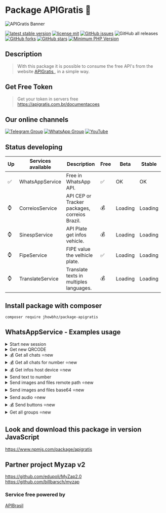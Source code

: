 # Package APIGratis 🚀


![APIGratis Banner](https://i.imgur.com/uGwboXm.png)

[![latest stable version](https://poser.pugx.org/jhowbhz/package-apigratis/v/stable.svg)](https://packagist.org/packages/jhowbhz/package-apigratis)
[![license mit](https://poser.pugx.org/jhowbhz/package-apigratis/license.svg)](https://packagist.org/packages/jhowbhz/package-apigratis)
<a href="https://github.com/jhowbhz/package-apigratis/issues" target="_blank"><img alt="GitHub issues" src="https://img.shields.io/github/issues/jhowbhz/package-apigratis"></a>
<img alt="GitHub all releases" src="https://img.shields.io/github/downloads/jhowbhz/package-apigratis/total">
<a href="https://github.com/jhowbhz/package-apigratis/network" target="_blank"><img alt="GitHub forks" src="https://img.shields.io/github/forks/jhowbhz/package-apigratis"></a>
<a href="https://github.com/jhowbhz/package-apigratis/stargazers" target="_blank"><img alt="GitHub stars" src="https://img.shields.io/github/stars/jhowbhz/package-apigratis"></a>
[![Minimum PHP Version](https://img.shields.io/badge/php-%3E%3D%207.4-8892BF.svg?style=flat-square)](https://php.net/)

## Description
> With this package it is possible to consume the free API's from the website <a href="https://apigratis.com.br" target="_blank"> APIGratis </a>, in a simple way.

## Get Free Token
> Get your token in servers free <br />
https://apigratis.com.br/documentacoes

## Our online channels
[![Telegram Group](https://img.shields.io/badge/Telegram-Group-32AFED?logo=telegram)](https://t.me/apigratisoficial)
[![WhatsApp Group](https://img.shields.io/badge/WhatsApp-Group-25D366?logo=whatsapp)](https://chat.whatsapp.com/KsxrUGIPWvUBYAjI1ogaGs)
[![YouTube](https://img.shields.io/youtube/channel/subscribers/UC-_mG5VU7maEKt5rUj8tSbQ?label=YouTube)](https://www.youtube.com/channel/UC-_mG5VU7maEKt5rUj8tSbQ)

## Status developing

| Up  | Services available            | Description       | Free    | Beta        | Stable   |
------|-------------------------------|-------------------|---------| ------------------------- | ------------------------- |
| ✅ | WhatsAppService                | Free in WhatsApp API.        |   ✅   | OK                | OK                    |
| ⌚ | CorreiosService                | API CEP or Tracker packages, correios Brazil.      |   💰   | Loading                   | Loading                   |
| ⌚ | SinespService                  | API Plate get infos vehicle.       |   💰   | Loading                   | Loading                   |
| ⌚ | FipeService                    | FIPE value the velhicle plate.       |   ✅   | Loading                   | Loading                   |
| ⌚ | TranslateService               | Translate texts in multiples languages.      |   💰   | Loading                   | Loading                   |

## Install package with composer
```composer require jhowbhz/package-apigratis```

## WhatsAppService - Examples usage

<details>
<summary> Start new session</summary>
    
```php
require_once('vendor/autoload.php');
use ApiGratis\ApiBrasil;

$start = ApiBrasil::WhatsAppService("start", [
    "serverhost" => "https://whatsapp2.contrateumdev.com.br",
    "apitoken" => "YOUR_API_TOKEN",
    "session" => "YOUR_SESSION_NAME",
    "sessionkey" => "YOUR_SESSION_KEY",
    "wh_status" => "", //optional
    "wh_message" => "", //optional
    "wh_connect" => "", //optional
    "wh_qrcode" => "", //optional
]);

echo $start;
```

</details>

<details>
<summary> Get new QRCODE</summary>
    
```php
require_once('vendor/autoload.php');
use ApiGratis\ApiBrasil;

$qrcode = ApiBrasil::WhatsAppService("qrcode", [
    "serverhost" => "https://whatsapp2.contrateumdev.com.br",
    "method" => "GET",
])

header("content-type: image/png");

echo $qrcode;
```
    
</details>

<details>
<summary> 💰 Get all chats ⭐new</summary>
    
```php
require_once('vendor/autoload.php');
use ApiGratis\ApiBrasil;

$allchats = ApiBrasil::WhatsAppService("getAllChats", [
  "serverhost" => "https://whatsapp2.contrateumdev.com.br",
  "session" => "YOUR_SESSION_NAME",
  "sessionkey" => "YOUR_SESSION_KEY",
]);

echo $allchats;
```

</details>

<details>
<summary> 💰 Get all chats for number ⭐new</summary>
    
```php
require_once('vendor/autoload.php');
use ApiGratis\ApiBrasil;

$getmessagesnumber = ApiBrasil::WhatsAppService("getMessagesChat", [
  "serverhost" => "https://whatsapp2.contrateumdev.com.br",
  "session" => "YOUR_SESSION_NAME",
  "sessionkey" => "YOUR_SESSION_KEY",
  "number" => "+55995360492",
]);

echo $getmessagesnumber;
```

</details>

<details>
<summary> 💰 Get infos host device ⭐new </summary>

```php
require_once('vendor/autoload.php');
use ApiGratis\ApiBrasil;

$gethostdevice = ApiBrasil::WhatsAppService("getHostDevice", [
  "serverhost" => "https://whatsapp2.contrateumdev.com.br",
  "session" => "YOUR_SESSION_NAME",
  "sessionkey" => "YOUR_SESSION_KEY",
]);

echo $gethostdevice;
```
</details>

<details>
<summary> Send text to number</summary>
    
```php
require_once('vendor/autoload.php');
use ApiGratis\ApiBrasil;

$sendText = ApiBrasil::WhatsAppService("sendText", [
    "serverhost" => "https://whatsapp-v2.apibrasil.com.br",
    "session" => "teste",
    "sessionkey" => "YOUR_SESSION_KEY",
    "number" => "553195360492",
    "text" => "IS MY FIRST TEXT SEND FROM https://apigratis.com.br"
]);

echo $sendText;
```

</details>

<details>
<summary> Send images and files remote path ⭐new</summary>

```php
require_once('vendor/autoload.php');
use ApiGratis\ApiBrasil;

$sendfile = ApiBrasil::WhatsAppService("sendFile", [
  "serverhost" => "https://whatsapp2.contrateumdev.com.br",
  "session" => "YOUR_SESSION_NAME",
  "sessionkey" => "YOUR_SESSION_KEY",
  "number" => "+55995360492",
  "fileName" => "FILE_NAME"
  "path" => "https://www.euax.com.br/wp-content/uploads/2019/10/Teste.png"
  "caption" => "FILE_CAPTION"
]);

echo $sendfile;
```

</details>

<details>
<summary> Send images and files base64 ⭐new</summary>

```php
require_once('vendor/autoload.php');
use ApiGratis\ApiBrasil;

$sendfile64 = ApiBrasil::WhatsAppService("sendFile64", [
  "serverhost" => "https://whatsapp2.contrateumdev.com.br",
  "session" => "YOUR_SESSION_NAME",
  "sessionkey" => "YOUR_SESSION_KEY",
  "number" => "+55995360492",
  "fileName" => "FILE_NAME"
  "path" => "data:application/pdf;base64,....."
  "caption" => "FILE_CAPTION"
]);

echo $sendfile64;
```
</details>

<details>
<summary> Send audio ⭐new</summary>

```php
require_once('vendor/autoload.php');
use ApiGratis\ApiBrasil;

$sendaudio = ApiBrasil::WhatsAppService("sendAudio", [
  "serverhost" => "https://whatsapp2.contrateumdev.com.br",
  "session" => "YOUR_SESSION_NAME",
  "sessionkey" => "YOUR_SESSION_KEY",
  "number" => "+55995360492",
  "path" => "https://tuningmania.com.br/autosom/mp3/Sine%20sweep%20%2020%20kHz%20~%2020%20Hz.mp3"
]);

echo $sendaudio;
```
</details>

<details>
<summary> 💰 Send buttons ⭐new</summary>

```php
require_once('vendor/autoload.php');
use ApiGratis\ApiBrasil;

$buttons = ApiBrasil::WhatsAppService("sendbutton", [
  "serverhost" => "https://whatsapp2.contrateumdev.com.br",
  "session" => "YOUR_SESSION_NAME",
  "sessionkey" => "YOUR_SESSION_KEY",
  "text" => "Teste de Envio de Mensagem com botoes",
  "title" => "Botões",
  "footer" => "Aqui vai o texto do rodapé da mensagem",
  "buttons" => [
        [
            "buttonId":"btn_sim", //get value in webhook
            "body" => ["displayText":"SIM" ]
        ],
        [
            "buttonId":"btn_nao", //get value in webhook
            "body" => ["displayText":"NÃO" ]
        ],
    ]
]);

echo $buttons;
```

</details>

<details>
<summary> Get all groups ⭐new</summary>

```php
require_once('vendor/autoload.php');
use ApiGratis\ApiBrasil;

$groups = ApiBrasil::WhatsAppService("getAllGroups", [
  "serverhost" => "https://whatsapp2.contrateumdev.com.br",
  "session" => "YOUR_SESSION_NAME",
  "sessionkey" => "YOUR_SESSION_KEY",
]);

echo $groups;
```
</details>

## Look and download this package in version JavaScript
https://www.npmjs.com/package/apigratis

## Partner project Myzap v2
https://github.com/edupoli/MyZap2.0<br/>
https://github.com/billbarsch/myzap

### Service free powered by
<a href="https://apigratis.com.br" target="_blank"> APIBrasil </a>
